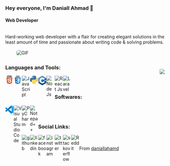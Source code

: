 
### Hey everyone, I'm Daniall Ahmad 👋
#### Web Developer
<br/>
Hard-working web developer with a flair for
creating elegant solutions in the least amount of
time and passionate about writing code & solving problems.
<br>
<br>
<img align="right"  src="https://camo.githubusercontent.com/2fc62de642951c27b73fcef8bc7390837153ffbdded47bbe73472a164e59be5d/68747470733a2f2f6769746875622d726561646d652d73746174732e76657263656c2e6170702f6170693f757365726e616d653d64616e69616c6c61686d61642673686f775f69636f6e733d74727565267468656d653d6c69676874" data-canonical-src="https://github-readme-stats.vercel.app/api?username=daniallahmad&amp;show_icons=true&amp;theme=light" style="margin-top: 60px; max-width: 100%;">
<img style="border-radius: 5px; margin: 0 0 5px 35px;" alt="GIF" width="240px" height="180px" src="https://miro.medium.com/max/875/1*Urc28sbnORGOW5oyohQ06g.gif" />
<br/>

### Languages and Tools:


<a href="https://www.w3.org/html/" target="_blank"><img align="left" alt="HTML5" width="26px" src="https://raw.githubusercontent.com/github/explore/80688e429a7d4ef2fca1e82350fe8e3517d3494d/topics/html/html.png" /></a>
<a href="https://www.w3schools.com/css/" target="_blank"><img align="left" alt="CSS3" width="26px" src="https://raw.githubusercontent.com/github/explore/80688e429a7d4ef2fca1e82350fe8e3517d3494d/topics/css/css.png" /></a>
<a href="https://www.w3schools.com/js/" target="_blank"> <img align="left" alt="JavaScript" width="26px" src="https://cdn.iconscout.com/icon/free/png-256/javascript-2038874-1720087.png" /></a>
<a href="https://www.python.org" target="_blank"> <img align="left" alt="Python" width="26px" src="https://github.com/Aakarsh-B/trying-repos/blob/master/python-5.svg?raw=true" /> </a>
<a href="https://www.w3schools.com/cpp/" target="_blank"> <img align="left" alt="C++" width="26px" src="https://github.com/Aakarsh-B/trying-repos/blob/master/c++.png" /> </a>
<a href="https://nodejs.org/en/" > <img align="left" alt="Node Js" width="26px" src="https://nodejs.org/static/images/logo-hexagon-card.png" style="max-width: 100%;"></a> <a href="https://reactjs.org/"> <img align="left" alt="React Js" width="26px" src="https://iconape.com/wp-content/files/zk/93042/svg/react.svg" style="max-width: 100%;"></a> 
<a href="https://www.w3schools.com/laravel/" target="_blank"> <img align="left" alt="Laravel" width="26px" src="https://cdn.jsdelivr.net/npm/simple-icons@3.0.1/icons/laravel.svg" /> </a>
<br />
<br />
### Softwares:

<img align="left" alt="Visual Studio Code" width="26px" src="https://raw.githubusercontent.com/github/explore/80688e429a7d4ef2fca1e82350fe8e3517d3494d/topics/visual-studio-code/visual-studio-code.png" />
<img align="left" alt="Visual Studio Code" width="26px" src="https://cdn.jsdelivr.net/npm/simple-icons@3.0.1/icons/atom.svg" />
<img align="left" alt="PyCharm" width="26px" src="https://upload.wikimedia.org/wikipedia/commons/thumb/1/1d/PyCharm_Icon.svg/1024px-PyCharm_Icon.svg.png" />
<img align="left" alt="Notepad++" width="26px" src="https://upload.wikimedia.org/wikipedia/commons/f/f5/Notepad_plus_plus.png" />
<br />
<br />

### Social Links:

[<img align="left" src='https://cdn.jsdelivr.net/npm/simple-icons@3.0.1/icons/github.svg' alt='github' width="26px">](https://github.com/daniallahmad) &nbsp;[<img align="left" src="https://cdn-icons-png.flaticon.com/512/174/174857.png" alt='linkedin' width="26px">](https://www.linkedin.com/in/daniallahmad/) &nbsp; [<img align="left" src="https://pngimg.com/uploads/facebook_logos/facebook_logos_PNG19748.png" alt='facebook' width="26px">](https://www.facebook.com/dani.rao.00) &nbsp;  [<img align="left" src="https://assets.stickpng.com/images/580b57fcd9996e24bc43c521.png" alt='instagram' width="26px">](https://www.instagram.com/daniallahmad/) &nbsp;  [<img align="left" src="https://www.iconpacks.net/icons/2/free-twitter-logo-icon-2429-thumb.png" alt='twitter' width="26px">](https://twitter.com/daniallahmad__) &nbsp; [<img align="left" src="https://upload.wikimedia.org/wikipedia/commons/thumb/e/ef/Stack_Overflow_icon.svg/768px-Stack_Overflow_icon.svg.png" alt='stackoverflow' width="26px">](https://stackoverflow.com/users/17292894) &nbsp;  [<img align="left" src="https://freewaysocial.com/wp-content/uploads/2020/12/Reddit-Icon.png" alt='Reddit' width="26px">](https://www.reddit.com/user/daniallahmad) 
<br/>
<br>
From [daniallahamd](https://github.com/daniallahmad)
</br>
<!--
Here are some ideas to get you started:

- 🔭 I’m currently working on ...
- 🌱 I’m currently learning ...
- 👯 I’m looking to collaborate on ...
- 🤔 I’m looking for help with ...
- 💬 Ask me about ...
- 📫 How to reach me: ...
- 😄 Pronouns: ...
- ⚡ Fun fact: ...
-->

